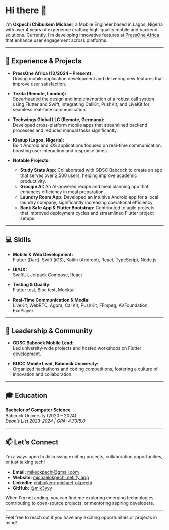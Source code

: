 # Hi there 👋

I'm **Okpechi Chibuikem Michael**, a Mobile Engineer based in Lagos, Nigeria with over 4 years of experience crafting high-quality mobile and backend solutions. Currently, I’m developing innovative features at [PressOne Africa](https://pressone.africa/) that enhance user engagement across platforms.

---

## 🚀 Experience & Projects

- **PressOne Africa (10/2024 – Present):**  
  Driving mobile application development and delivering new features that improve user satisfaction.

- **Tezda (Remote, London):**  
  Spearheaded the design and implementation of a robust call system using Flutter and Swift, integrating CallKit, PushKit, and LiveKit for seamless real-time communication.

- **Techwings Global LLC (Remote, Germany):**  
  Developed cross-platform mobile apps that streamlined backend processes and reduced manual tasks significantly.

- **Kiasup (Lagos, Nigeria):**  
  Built Android and iOS applications focused on real-time communication, boosting user interaction and response times.

- **Notable Projects:**  
  - **Study Stats App:** Collaborated with GDSC Babcock to create an app that serves over 2,500 users, helping improve academic productivity.  
  - **Grocipe AI:** An AI-powered recipe and meal planning app that enhances efficiency in meal preparation.  
  - **Laundry Room App:** Developed an intuitive Android app for a local laundry company, significantly increasing operational efficiency.  
  - **Bank Safe App & Flutter Bootstrap:** Contributed to agile projects that improved deployment cycles and streamlined Flutter project setups.

---

## 💻 Skills

- **Mobile & Web Development:**  
  Flutter (Dart), Swift (iOS), Kotlin (Android), React, TypeScript, Node.js

- **UI/UX:**  
  SwiftUI, Jetpack Compose, React

- **Testing & Quality:**  
  Flutter test, Bloc test, Mocktail

- **Real-Time Communication & Media:**  
  LiveKit, WebRTC, Agora, CallKit, PushKit, FFmpeg, AVFoundation, ExoPlayer

---

## 🌟 Leadership & Community

- **GDSC Babcock Mobile Lead:**  
  Led university-wide projects and hosted workshops on Flutter development.

- **BUCC Mobile Lead, Babcock University:**  
  Organized hackathons and coding competitions, fostering a culture of innovation and collaboration.

---

## 🎓 Education

**Bachelor of Computer Science**  
Babcock University (2020 – 2024)  
*Dean’s List 2023-2024 | GPA: 4.73/5.0*

---

## 📫 Let’s Connect

I'm always open to discussing exciting projects, collaboration opportunities, or just talking tech!

- **Email:** [mikeokpechi@gmail.com](mailto:mikeokpechi@gmail.com)
- **Website:** [michaelokpechi.netlify.app](https://michaelokpechi.netlify.app/)
- **LinkedIn:** [chibuikem-michael-okpechi](https://www.linkedin.com/in/chibuikem-michael-okpechi/)
- **GitHub:** [@mik3yyy](https://github.com/mik3yyy)

When I'm not coding, you can find me exploring emerging technologies, contributing to open-source projects, or mentoring aspiring developers.

---

Feel free to reach out if you have any exciting opportunities or projects in mind!



<!--
**mik3yyy/mik3yyy** is a ✨ _special_ ✨ repository because its `README.md` (this file) appears on your GitHub profile.

Here are some ideas to get you started:

- 🔭 I’m currently working on ...
- 🌱 I’m currently learning ...
- 👯 I’m looking to collaborate on ...
- 🤔 I’m looking for help with ...
- 💬 Ask me about ...
- 📫 How to reach me: ...
- 😄 Pronouns: ...
- ⚡ Fun fact: ...
-->
